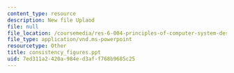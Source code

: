 ```yaml
---
content_type: resource
description: New file Uplaod
file: null
file_location: /coursemedia/res-6-004-principles-of-computer-system-design-an-introduction-spring-2009/7ed311a2420a984ed3aff768b9685c25_consistency_figures.ppt
file_type: application/vnd.ms-powerpoint
resourcetype: Other
title: consistency_figures.ppt
uid: 7ed311a2-420a-984e-d3af-f768b9685c25
---
```


